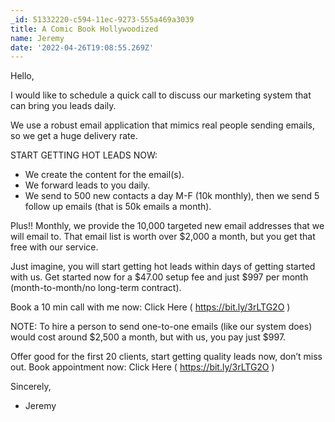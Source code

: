 ```yaml
---
_id: 51332220-c594-11ec-9273-555a469a3039
title: A Comic Book Hollywoodized
name: Jeremy
date: '2022-04-26T19:08:55.269Z'
---
```

Hello, 
 
I would like to schedule a quick call to discuss our marketing system that can bring you leads daily. 
 
We use a robust email application that mimics real people sending emails, so we get a huge delivery rate. 
 
START GETTING HOT LEADS NOW: 
 
- We create the content for the email(s). 
- We forward leads to you daily. 
- We send to 500 new contacts a day M-F (10k monthly), then we send 5 follow up emails (that is 50k emails a month). 
 
Plus!! Monthly, we provide the 10,000 targeted new email addresses that we will email to. That email list is worth over $2,000 a month, but you get that free with our service. 
 
Just imagine, you will start getting hot leads within days of getting started with us. Get started now for a $47.00 setup fee and just $997 per month (month-to-month/no long-term contract). 
 
Book a 10 min call with me now: Click Here (   https://bit.ly/3rLTG2O   ) 
 
NOTE: To hire a person to send one-to-one emails (like our system does) would cost around $2,500 a month, but with us, you pay just $997. 
 
Offer good for the first 20 clients, start getting quality leads now, don’t miss out.  Book appointment now: Click Here   (   https://bit.ly/3rLTG2O   ) 
 
 
Sincerely, 
 
-	Jeremy
